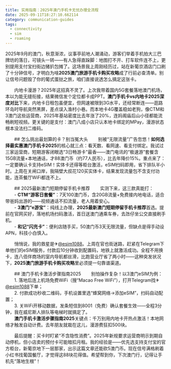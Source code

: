```yaml
---
title: 实用指南：2025年澳门手机卡无忧办理全流程
date: 2025-09-11T18:27:10.662114
category: communication-guides
tags:
  - connectivity
  - sim
  - roaming
---
```


2025年9月的澳门，秋意渐浓，议事亭前地人潮涌动，游客们举着手机拍大三巴牌坊的落日，可镜头一转——有人急得直跺脚：地图打不开、打车软件连不上，更别提用支付宝扫街边猪扒包摊了。这场景我上周刚经历过，站在新葡京酒店门口刷了十分钟信号，才明白为啥**2025澳门旅游手机卡购买攻略**成了行前必查清单。别让信号问题毁了你的葡式蛋挞之旅，咱们直接说透怎么搞定这张卡。

　　内地卡漫游？2025年这招真不灵了。上次我带着国内5G套餐落地澳门机场，本以为能无缝衔接，结果微信发个定位都卡成PPT。**澳门手机卡vs内地卡2025深度对比**下来，内地卡日租包虽便宜，但网速被限到3G水平，还经常断连——逛路环岛时导航突然黑屏，差点误入渔村小巷。而本地卡4G覆盖稳如老狗，像CTM和3澳门这些运营商，2025年基站密度比去年涨了20%，连妈阁庙后山小径都能流畅刷短视频。更关键的是支付：澳门八成小店只认本地卡绑定的MPay，漫游状态根本没法扫二维码。

　　## 怎么挑出最划算的卡？别当冤大头
　　别被“无限流量”广告忽悠！**如何选择最实惠澳门手机卡2025**的核心就三点：看天数、看网速、看支付绑定。我试过三家运营商，短期游客闭眼选“3日畅游卡”最香——澳门电讯的“极速游”套餐含15GB流量+本地通话，才88澳门币（约77人民币），比去年降价15%。重点来了：一定要确认卡支持eSIM！实体卡还得等柜台激活，eSIM扫码即用，省下排队半小时。上周在关闸口岸，我隔壁大叔花120买实体卡，结果发现流量包不含支付功能，连茶餐厅WiFi都连不上。

　　## 2025最新澳门短期停留手机卡推荐
　　实测下来，这三款真能打：  
　　- **CTM“游客日套餐”**：7天100澳门币，含20GB流量+免费接内地电话，适合带爸妈出游的——视频通话不扣流量，老人用着安心。  
　　- **3澳门“e游宝”**：纯线上办理，**2025最新澳门短期停留手机卡推荐**首选。提前在官网买好，落地机场扫码激活，首日送澳门通乘车券，去氹仔坐公交直接刷手机。  
　　- **和记“闪充卡”**：便利店随手买，50澳门币3天无限流量，但缺点是得手动设APN，科技小白慎入。  

　　悄悄说，我的救星是✈[@esim1088](https://t.me/s/esim1088)。上周在官也街迷路，赶紧在Telegram下单他们的eSIM服务，付款后10分钟收到配置码，地铁上就激活成功。全程不用换卡，连八佰伴商场的室内导航都丝滑，比跑营业厅省了两小时——这种突发状况下，**2025澳门旅游手机卡购买攻略**里必须提一句靠谱渠道。

　　## 澳门手机卡激活步骤指南2025
　　别怕操作复杂！以3澳门eSIM为例：  
　　1. 落地后连上机场免费WiFi（搜“Macao Free WiFi”），打开Telegram找✈[@esim1088](https://t.me/s/esim1088)下单；  
　　2. 付款成功秒收二维码，手机设置里选“蜂窝网络→添加eSIM”，扫码自动配置；  
　　3. 关WiFi开移动数据，发条短信到8001（免费）确认套餐生效——全程3分钟，我在威尼斯人排队等电梯时就搞定了。  
　　**澳门手机卡激活步骤指南2025**关键点：千万别用内地卡开热点激活！本地网络才触发自动计费。去年朋友就栽在这儿，漫游费狂扣500块。

　　最后提醒：买卡时盯紧“不含隐性消费”。2025年新规要求运营商明示到期自动停机，但小店卖的预付卡可能暗扣月租。我的经验是——优先选支持支付宝的官方柜台，新葡京地下一层那家，出示这篇文章还能砍5澳门币。现在信号满格刷着小红书找葡国餐厅，才觉得这88块花得值。希望帮到你，下次澳门行，记得让手机先“落地生根”！